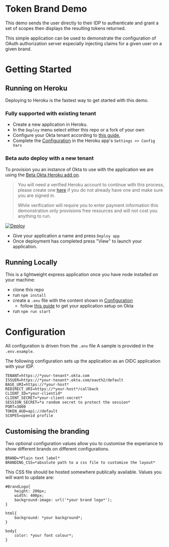 # Token Brand Demo

This demo sends the user directly to their IDP to authenticate and grant
a set of scopes then displays the resulting tokens returned.

This simple application can be used to demonstrate the configuration of OAuth
authorization server especially injecting claims for a given user on a given
brand.

# Getting Started

## Running on Heroku
Deploying to Heroku is the fastest way to get started with this demo.

### Fully supported with existing tenant
* Create a new application in Heroku.
* In the ```Deploy``` menu select either this repo or a fork of your own
* Configure your Okta tenant according to [this
guide](https://developer.okta.com/docs/guides/sign-into-web-app/nodeexpress/create-okta-application/),
* Complete the [Configuration](#Configuration) in the Heroku app's ```Settings >> Config Vars```

### Beta auto deploy with a new tenant

To provision you an instance of Okta to use with the application we are using the
[Beta Okta Heroku add on](https://devcenter.heroku.com/articles/okta).

>
>You will need a verified Heroku account to continue with this process, please create one [here](https://signup.heroku.com) if
>you do not already have one and make sure you are signed in.
>
>While verification will require you to enter payment information this
>demonstration only provisions free resources and will not cost you anything to
>run.

[![Deploy](https://www.herokucdn.com/deploy/button.svg)](https://heroku.com/deploy)

* Give your application a name and press ```Deploy app```
* Once deployment has completed press "View" to launch your application.

## Running Locally
This is a lightweight express application once you have node installed on your
machine:
* clone this repo
* run ```npm install```
* create a ```.env``` file with the content shown in [Configuration](#Configuration)
    * follow [this
      guide](https://developer.okta.com/docs/guides/sign-into-web-app/nodeexpress/create-okta-application/)
      to get your application setup on Okta
* run ```npm run start```

# Configuration

All configuration is driven from the ```.env``` file A sample is provided in the
```.env.example```.

The following configuration sets up the application as an OIDC application with
your IDP.

```
TENANT=https://*your-tenant*.okta.com
ISSUER=https://*your-tenant*.okta.com/oauth2/default
BASE_URI=https://*your-host*
REDIRECT_URI=https://*your-host*/callback
CLIENT_ID=*your-clientid*
CLIENT_SECRET=*your-client-secret*
SESSION_SECRET=*a random secret to protect the session*
PORT=3000
TOKEN_AUD=api://default
SCOPES=openid profile
```

## Customising the branding

Two optional configuration values allow you to customise the experiance to show
different brands on different configurations.

```
BRAND=*Plain text label*
BRANDING_CSS=*absolute path to a css file to customise the layout*
```

This CSS file should be hosted somewhere publically available. Values you will
want to update are:

```
#BrandLogo{
    height: 200px;
    width: 400px;
    background-image: url('*your brand logo*');
}

html{
    background: *your background*;
}

body{
    color: *your font colour*;
}
```